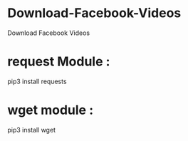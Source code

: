 # Download-Facebook-Videos
Download Facebook Videos

# request Module : 
pip3 install requests
# wget module : 
pip3 install wget

